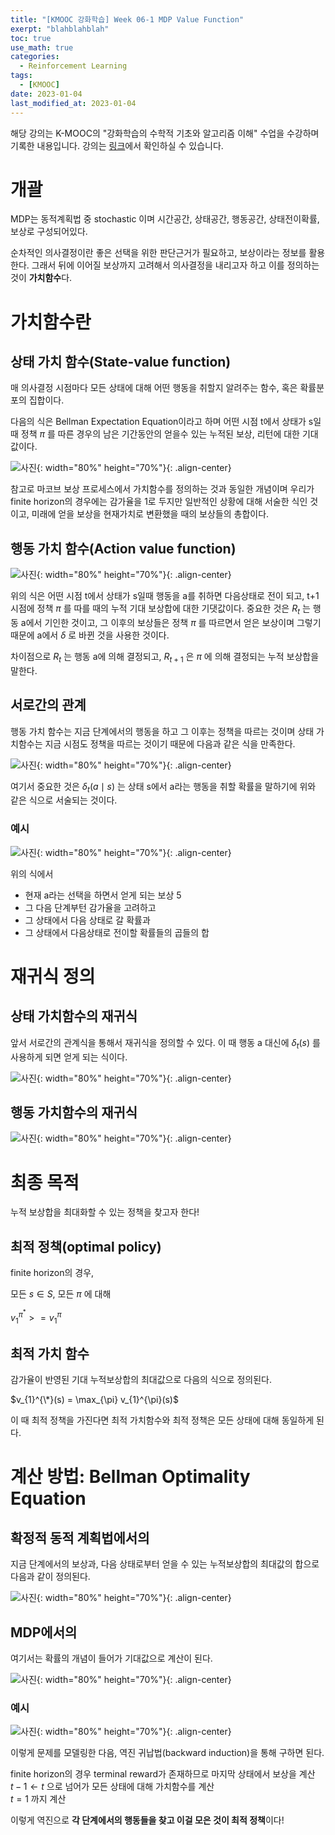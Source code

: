 ```yaml
---
title: "[KMOOC 강화학습] Week 06-1 MDP Value Function"
exerpt: "blahblahblah"
toc: true
use_math: true
categories:
  - Reinforcement Learning
tags:
  - [KMOOC]
date: 2023-01-04
last_modified_at: 2023-01-04
---
```


해당 강의는 K-MOOC의 "강화학습의 수학적 기초와 알고리즘 이해" 수업을 수강하며 기록한 내용입니다. 강의는 [링크](http://www.kmooc.kr/courses/course-v1:KoreaUnivK+ku_ai_002+2020_A44/course/)에서 확인하실 수 있습니다.


# 개괄

MDP는 동적계획법 중 stochastic 이며 시간공간, 상태공간, 행동공간, 상태전이확률, 보상로 구성되어있다.

순차적인 의사결정이란 좋은 선택을 위한 판단근거가 필요하고, 보상이라는 정보를 활용한다. 그래서 뒤에 이어질 보상까지 고려해서 의사결정을 내리고자 하고 이를 정의하는 것이 **가치함수**다.

# 가치함수란

## 상태 가치 함수(State-value function)

매 의사결정 시점마다 모든 상태에 대해 어떤 행동을 취할지 알려주는 함수, 혹은 확률분포의 집합이다.

다음의 식은 Bellman Expectation Equation이라고 하며 어떤 시점 t에서 상태가 s일때 정책 $\pi$ 를 따른 경우의 남은 기간동안의 얻을수 있는 누적된 보상, 리턴에 대한 기대값이다.

![사진](/assets/images/RL/w06-01-01.PNG){: width="80%" height="70%"}{: .align-center}

참고로 마코브 보상 프로세스에서 가치함수를 정의하는 것과 동일한 개념이며 우리가 finite horizon의 경우에는 감가율을 1로 두지만 일반적인 상황에 대해 서술한 식인 것이고, 미래에 얻을 보상을 현재가치로 변환했을 때의 보상들의 총합이다.


## 행동 가치 함수(Action value function)

![사진](/assets/images/RL/w06-01-02.PNG){: width="80%" height="70%"}{: .align-center}

위의 식은 어떤 시점 t에서 상태가 s일때 행동을 a를 취하면 다음상태로 전이 되고, t+1시점에 정책 $\pi$ 를 따를 때의 누적 기대 보상합에 대한 기댓값이다. 중요한 것은 $R_{t}$ 는 행동 a에서 기인한 것이고, 그 이후의 보상들은 정책 $\pi$ 를 따르면서 얻은 보상이며 그렇기 때문에 a에서 $\delta$ 로 바뀐 것을 사용한 것이다.

차이점으로 $R_{t}$ 는 행동 a에 의해 결정되고, $R_{t+1}$ 은 $\pi$ 에 의해 결정되는 누적 보상합을 말한다.


## 서로간의 관계

행동 가치 함수는 지금 단계에서의 행동을 하고 그 이후는 정책을 따르는 것이며 상태 가치함수는 지금 시점도 정책을 따르는 것이기 때문에 다음과 같은 식을 만족한다.

![사진](/assets/images/RL/w06-01-03.PNG){: width="80%" height="70%"}{: .align-center}

여기서 중요한 것은 $\delta_{t} (a\mid s)$ 는 상태 s에서 a라는 행동을 취할 확률을 말하기에 위와 같은 식으로 서술되는 것이다.

### 예시 

![사진](/assets/images/RL/w06-01-04.PNG){: width="80%" height="70%"}{: .align-center}

위의 식에서
- 현재 a라는 선택을 하면서 얻게 되는 보상 5
- 그 다음 단계부턴 감가율을 고려하고
- 그 상태에서 다음 상태로 갈 확률과
- 그 상태에서 다음상태로 전이할 확률들의 곱들의 합

# 재귀식 정의

## 상태 가치함수의 재귀식

앞서 서로간의 관계식을 통해서 재귀식을 정의할 수 있다. 이 때 행동 a 대신에 $\delta_{t}(s)$ 를 사용하게 되면 얻게 되는 식이다.

![사진](/assets/images/RL/w06-01-05.PNG){: width="80%" height="70%"}{: .align-center}


## 행동 가치함수의 재귀식

![사진](/assets/images/RL/w06-01-06.PNG){: width="80%" height="70%"}{: .align-center}

# 최종 목적

누적 보상합을 최대화할 수 있는 정책을 찾고자 한다!

## 최적 정책(optimal policy)

finite horizon의 경우, 

모든 $s\in S$, 모든 $\pi$ 에 대해

$v_{1}^{\pi^{*}} >= v_{1}^{\pi}$

## 최적 가치 함수

감가율이 반영된 기대 누적보상합의 최대값으로 다음의 식으로 정의된다.

$v_{1}^{\*}(s) = \max_{\pi} v_{1}^{\pi}(s)$

이 때 최적 정책을 가진다면 최적 가치함수와 최적 정책은 모든 상태에 대해 동일하게 된다.

# 계산 방법: Bellman Optimality Equation

## 확정적 동적 계획법에서의 

지금 단계에서의 보상과, 다음 상태로부터 얻을 수 있는 누적보상합의 최대값의 합으로 다음과 같이 정의된다.

![사진](/assets/images/RL/w06-01-07.PNG){: width="80%" height="70%"}{: .align-center}

## MDP에서의

여기서는 확률의 개념이 들어가 기대값으로 계산이 된다.

![사진](/assets/images/RL/w06-01-08.PNG){: width="80%" height="70%"}{: .align-center}

### 예시

![사진](/assets/images/RL/w06-01-09.PNG){: width="80%" height="70%"}{: .align-center}


이렇게 문제를 모델링한 다음, 역진 귀납법(backward induction)을 통해 구하면 된다.

finite horizon의 경우 terminal reward가 존재하므로 마지막 상태에서 보상을 계산<br>
$t-1\gets t$ 으로 넘어가 모든 상태에 대해 가치함수를 계산<br>
$t=1$ 까지 계산 

이렇게 역진으로 **각 단계에서의 행동들을 찾고 이걸 모은 것이 최적 정책**이다!
